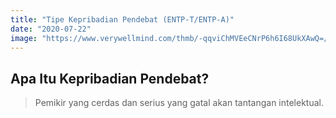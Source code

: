 ```yaml
---
title: "Tipe Kepribadian Pendebat (ENTP-T/ENTP-A)"
date: "2020-07-22"
image: "https://www.verywellmind.com/thmb/-qqviChMVEeCNrP6h6I68UkXAwQ=/1500x1000/filters:no_upscale():max_bytes(150000):strip_icc()/the-entp-personality-type-and-characteristics-2795982-5c2d05b146e0fb0001672356.png"
---
```

## Apa Itu Kepribadian Pendebat?
> Pemikir yang cerdas dan serius yang gatal akan tantangan intelektual.